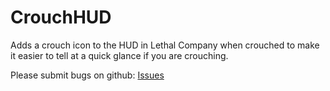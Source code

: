# CrouchHUD
Adds a crouch icon to the HUD in Lethal Company when crouched to make it easier to tell at a quick glance if you are crouching.

Please submit bugs on github: [Issues](https://github.com/lukeprime/LethalCompany-CrouchHUD/issues)
